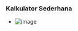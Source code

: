 ### Kalkulator Sederhana

- ![image](https://user-images.githubusercontent.com/113499162/227728318-b4ac0029-04ef-4946-b15d-3c823155821d.png)
